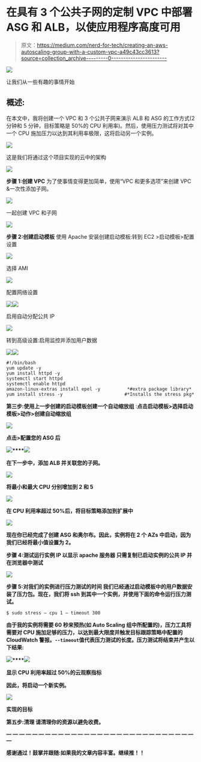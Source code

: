 # 在具有 3 个公共子网的定制 VPC 中部署 ASG 和 ALB，以使应用程序高度可用

> 原文：<https://medium.com/nerd-for-tech/creating-an-aws-autoscaling-group-with-a-custom-vpc-a49c43cc3613?source=collection_archive---------0----------------------->

![](img/d78c962029c344ece38cde610779b165.png)

让我们从一些有趣的事情开始

## 概述:

在本文中，我将创建一个 VPC 和 3 个公共子网来演示 ALB 和 ASG 的工作方式(2 分钟和 5 分钟，目标策略是 50%的 CPU 利用率)。然后，使用压力测试将对其中一个 CPU 施加压力以达到其利用率极限，这将启动另一个实例。

![](img/5195f1f1d3fdcff9e13aef045bfa9e2d.png)

这是我们将通过这个项目实现的云中的架构

![](img/a233ed3a0993e43d51de0302e3818e3f.png)

**步骤 1:创建 VPC**
为了使事情变得更加简单，使用“VPC 和更多选项”来创建 VPC &一次性添加子网。

![](img/7f0e4449033c572f8e32811a5045674f.png)

一起创建 VPC 和子网

![](img/3c7083ed6adec158bb030959c22d6d82.png)

**步骤 2:创建启动模板** 使用 Apache 安装创建启动模板:转到 EC2 >启动模板>配置设置

![](img/b528b5dc7ecee3e871ca6368954e118e.png)

选择 AMI

![](img/1e132ff8b0d345875a98e513d59b83c8.png)

配置网络设置

![](img/002102c9e3e343f1024448e42ee188a5.png)![](img/7d8bc6f74de4269803e3a64feeb94651.png)

启用自动分配公共 IP

![](img/8282baa058815970f5c200a51f337c69.png)

转到高级设置:启用监控并添加用户数据

![](img/9bdc6cb94716e0785e949a5dd3463b6c.png)![](img/5185440230918deabdd10c2b20984a20.png)

```
#!/bin/bash
yum update -y
yum install httpd -y
systemctl start httpd
systemctl enable httpd
amazon-linux-extras install epel -y          *#extra package library* 
yum install stress -y                       #*Installs the stress pkg*
```

**第三步:使用上一步创建的启动模板创建一个自动缩放组** :**点击启动模板>选择启动模板>动作>创建自动缩放组**

**![](img/88c9dcbb98b5650ee3baf2bdb261fdf8.png)**

**点击>配置您的 ASG 后**

**![](img/955581b55fc793b17917e557bccfd6a0.png)****![](img/e3aeccd9ecb761b51b6b254d017a342a.png)**

**在下一步中，添加 ALB 并关联您的子网。**

**![](img/53126b96ecf2c76ee5d0d1e4f0939174.png)**

**将最小和最大 CPU 分别增加到 2 和 5**

**![](img/03b873b1f24baff966098f98693efa36.png)**

**在 CPU 利用率超过 50%后，将目标策略添加到扩展中**

**![](img/d67267125b9954f502fe5ae95c9ee583.png)**

**现在你已经完成了创建 ASG 和奥尔布。因此，实例将在 2 个 AZs 中启动，因为我们已经将最小值设置为 2。**

****步骤 4:测试运行实例 IP 以显示 apache 服务器**
只需复制已启动实例的公共 IP 并在浏览器中测试**

**![](img/c2e64176d06ea7a94ccc6e580baba790.png)**

****步骤 5:对我们的实例进行压力测试的时间**
我们已经通过启动模板中的用户数据安装了压力包。现在，我们将 ssh 到其中一个实例，并使用下面的命令运行压力测试。**

```
$ sudo stress — cpu 1 — timeout 300
```

**由于我的实例将需要 60 秒来预热(如 Auto Scaling 组中所配置的)，压力工具将需要对 CPU 施加足够的压力，以达到最大限度并触发目标跟踪策略中配置的 CloudWatch 警报。`--timeout`值代表压力测试的长度。压力测试将结束并产生以下结果:**

**![](img/c326847fc619f670561193c8418dc9c4.png)****![](img/378a52c51ef253e7c76f6d61319e7067.png)**

**显示 CPU 利用率超过 50%的云观察指标**

**因此，将启动一个新实例。**

**![](img/812a80b226c86eedfb361f51e2ac18ef.png)**

**实现的目标**

****第五步:清理** 请清理你的资源以避免收费。**

**— — — — — — — — — — — — — — — — — — — — — — — — — — — — — —**

****感谢通过！鼓掌并跟随:如果我的文章内容丰富。继续推！！****